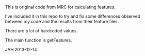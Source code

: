 This is original code from MRC for calculating features.

I've included it in this repo to try and fix some differences observed between my code and the results from their feature files.

There are a lot of hardcoded values. 

The main function is getFeatures.

JAH
2013-12-14